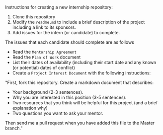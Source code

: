 Instructions for creating a new internship repository:

1. Clone this repository
2. Modify the `readme.md` to include a brief description of the project including a link to its sponsors.
3. Add issues for the intern (or candidate) to complete.


The issues that each candidate should complete are as follows

- Read the `Mentorship Agreement`
- Read the `Plan of Work` document
- List their dates of availability (including their start date and any known (or potential) dates of conflict)
- Create a `Project Interest Document` with the following instructions:

"First, fork this repository.
Create a markdown document that describes:

- Your background (2-3 sentences).
- Why you are interested in this position (3-5 sentences).
- Two resources that you think will be helpful for this project (and a brief explanation why)
- Two questions you want to ask your mentor.

Then send me a pull request when you have added this file to the Master branch."
